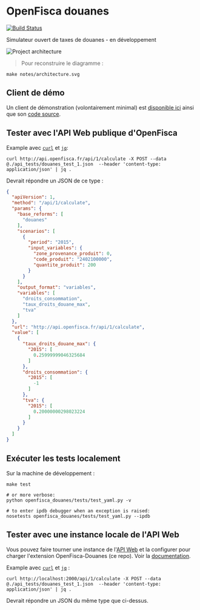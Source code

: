 # OpenFisca douanes

[![Build Status](https://travis-ci.org/openfisca/openfisca-douanes.svg?branch=master)](https://travis-ci.org/openfisca/openfisca-douanes)

Simulateur ouvert de taxes de douanes - en développement

![Project architecture](https://rawgit.com/openfisca/openfisca-douanes/master/notes/architecture.svg)

> Pour reconstruire le diagramme :
```
make notes/architecture.svg
```

## Client de démo

Un client de démonstration (volontairement minimal) est [disponible ici](http://output.jsbin.com/lusime)
ainsi que son [code source](http://jsbin.com/lusime/edit).

## Tester avec l'API Web publique d'OpenFisca

Example avec [`curl`](http://curl.haxx.se/) et [`jq`](https://stedolan.github.io/jq/):

```
curl http://api.openfisca.fr/api/1/calculate -X POST --data @./api_tests/douanes_test_1.json  --header 'content-type: application/json' | jq .
```

Devrait répondre un JSON de ce type :

```json
{
  "apiVersion": 1,
  "method": "/api/1/calculate",
  "params": {
    "base_reforms": [
      "douanes"
    ],
    "scenarios": [
      {
        "period": "2015",
        "input_variables": {
          "zone_provenance_produit": 0,
          "code_produit": "2402100000",
          "quantite_produit": 200
        }
      }
    ],
    "output_format": "variables",
    "variables": [
      "droits_consommation",
      "taux_droits_douane_max",
      "tva"
    ]
  },
  "url": "http://api.openfisca.fr/api/1/calculate",
  "value": [
    {
      "taux_droits_douane_max": {
        "2015": [
          0.25999999046325684
        ]
      },
      "droits_consommation": {
        "2015": [
          -1
        ]
      },
      "tva": {
        "2015": [
          0.20000000298023224
        ]
      }
    }
  ]
}
```

## Exécuter les tests localement

Sur la machine de développement :

```
make test

# or more verbose:
python openfisca_douanes/tests/test_yaml.py -v

# to enter ipdb debugger when an exception is raised:
nosetests openfisca_douanes/tests/test_yaml.py --ipdb
```

## Tester avec une instance locale de l'API Web

Vous pouvez faire tourner une instance de l'[API Web](https://github.com/openfisca/openfisca-web-api) et la configurer pour charger l'extension OpenFisca-Douanes (ce repo).
Voir la [documentation](http://doc.openfisca.fr/openfisca-web-api/index.html).

Example avec [`curl`](http://curl.haxx.se/) et [`jq`](https://stedolan.github.io/jq/) :

```
curl http://localhost:2000/api/1/calculate -X POST --data @./api_tests/douanes_test_1.json  --header 'content-type: application/json' | jq .
```

Devrait répondre un JSON du même type que ci-dessus.
